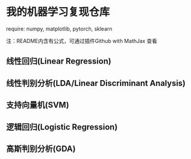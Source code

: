 # 我的机器学习复现仓库
require: numpy, matplotlib, pytorch, sklearn

注：README内含有公式，可通过插件Github with MathJax 查看
## 线性回归(Linear Regression)
## 线性判别分析(LDA/Linear Discriminant Analysis)
## 支持向量机(SVM)
## 逻辑回归(Logistic Regression)
## 高斯判别分析(GDA)